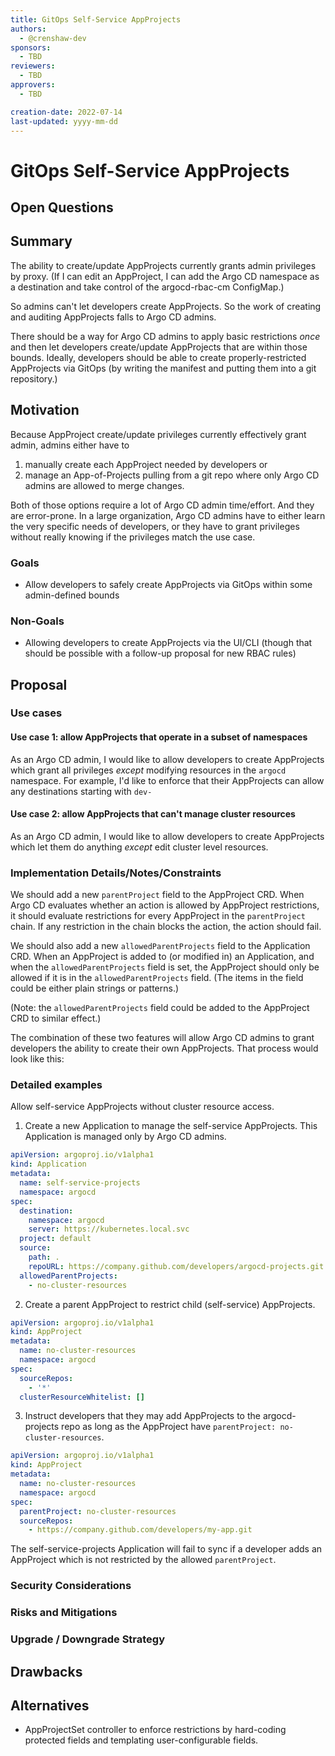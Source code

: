 ```yaml
---
title: GitOps Self-Service AppProjects
authors:
  - @crenshaw-dev
sponsors:
  - TBD
reviewers:
  - TBD
approvers:
  - TBD

creation-date: 2022-07-14
last-updated: yyyy-mm-dd
---
```


# GitOps Self-Service AppProjects

## Open Questions

## Summary

The ability to create/update AppProjects currently grants admin privileges by proxy. (If I can edit an AppProject, I can
add the Argo CD namespace as a destination and take control of the argocd-rbac-cm ConfigMap.)

So admins can't let developers create AppProjects. So the work of creating and auditing AppProjects falls to Argo CD
admins.

There should be a way for Argo CD admins to apply basic restrictions _once_ and then let developers create/update 
AppProjects that are within those bounds. Ideally, developers should be able to create properly-restricted AppProjects
via GitOps (by writing the manifest and putting them into a git repository.)

## Motivation

Because AppProject create/update privileges currently effectively grant admin, admins either have to

1) manually create each AppProject needed by developers or
2) manage an App-of-Projects pulling from a git repo where only Argo CD admins are allowed to merge changes.

Both of those options require a lot of Argo CD admin time/effort. And they are error-prone. In a large organization,
Argo CD admins have to either learn the very specific needs of developers, or they have to grant privileges without
really knowing if the privileges match the use case.

### Goals

* Allow developers to safely create AppProjects via GitOps within some admin-defined bounds

### Non-Goals

* Allowing developers to create AppProjects via the UI/CLI (though that should be possible with a follow-up proposal for new RBAC rules)

## Proposal

### Use cases

#### Use case 1: allow AppProjects that operate in a subset of namespaces

As an Argo CD admin, I would like to allow developers to create AppProjects which grant all privileges _except_ 
modifying resources in the `argocd` namespace. For example, I'd like to enforce that their AppProjects can allow any
destinations starting with `dev-`

#### Use case 2: allow AppProjects that can't manage cluster resources

As an Argo CD admin, I would like to allow developers to create AppProjects which let them do anything _except_ edit
cluster level resources.

### Implementation Details/Notes/Constraints 

We should add a new `parentProject` field to the AppProject CRD. When Argo CD evaluates whether an action is allowed by
AppProject restrictions, it should evaluate restrictions for every AppProject in the `parentProject` chain. If any 
restriction in the chain blocks the action, the action should fail.

We should also add a new `allowedParentProjects` field to the Application CRD. When an AppProject is added to (or
modified in) an Application, and when the `allowedParentProjects` field is set, the AppProject should only be allowed 
if it is in the `allowedParentProjects` field. (The items in the field could be either plain strings or patterns.)

(Note: the `allowedParentProjects` field could be added to the AppProject CRD to similar effect.)

The combination of these two features will allow Argo CD admins to grant developers the ability to create their own 
AppProjects. That process would look like this:

### Detailed examples

Allow self-service AppProjects without cluster resource access.

1. Create a new Application to manage the self-service AppProjects. This Application is managed only by Argo CD admins.

```yaml
apiVersion: argoproj.io/v1alpha1
kind: Application
metadata:
  name: self-service-projects
  namespace: argocd
spec:
  destination:
    namespace: argocd
    server: https://kubernetes.local.svc
  project: default
  source:
    path: .
    repoURL: https://company.github.com/developers/argocd-projects.git
  allowedParentProjects:
    - no-cluster-resources
```

2. Create a parent AppProject to restrict child (self-service) AppProjects.

```yaml
apiVersion: argoproj.io/v1alpha1
kind: AppProject
metadata:
  name: no-cluster-resources
  namespace: argocd
spec:
  sourceRepos:
    - '*'
  clusterResourceWhitelist: []
```

3. Instruct developers that they may add AppProjects to the argocd-projects repo as long as the AppProject have
   `parentProject: no-cluster-resources`.

```yaml
apiVersion: argoproj.io/v1alpha1
kind: AppProject
metadata:
  name: no-cluster-resources
  namespace: argocd
spec:
  parentProject: no-cluster-resources
  sourceRepos:
    - https://company.github.com/developers/my-app.git
```

The self-service-projects Application will fail to sync if a developer adds an AppProject which is not restricted by
the allowed `parentProject`.

### Security Considerations

### Risks and Mitigations

### Upgrade / Downgrade Strategy

## Drawbacks


## Alternatives

* AppProjectSet controller to enforce restrictions by hard-coding protected fields and templating user-configurable 
  fields.

